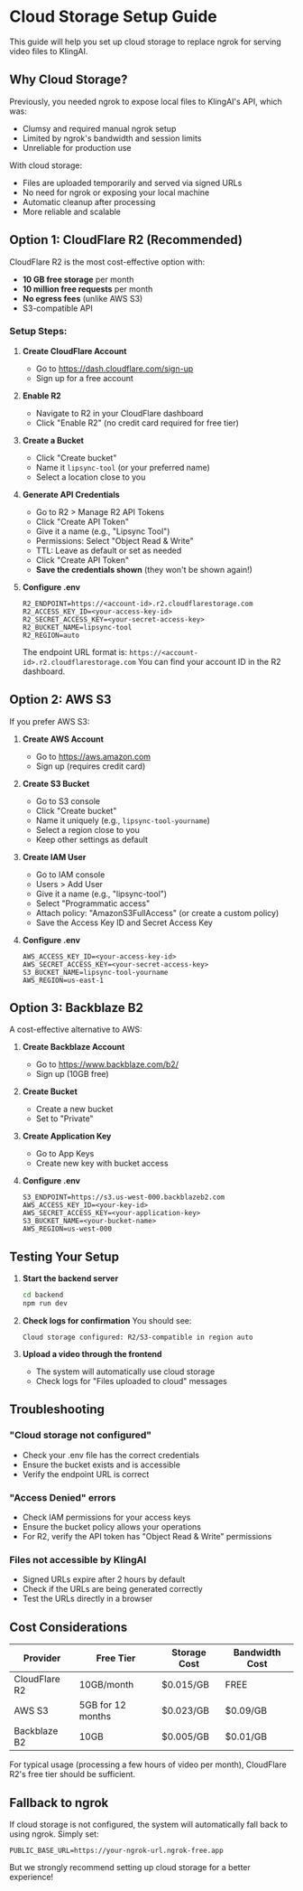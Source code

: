 # Cloud Storage Setup Guide

This guide will help you set up cloud storage to replace ngrok for serving video files to KlingAI.

## Why Cloud Storage?

Previously, you needed ngrok to expose local files to KlingAI's API, which was:
- Clumsy and required manual ngrok setup
- Limited by ngrok's bandwidth and session limits
- Unreliable for production use

With cloud storage:
- Files are uploaded temporarily and served via signed URLs
- No need for ngrok or exposing your local machine
- Automatic cleanup after processing
- More reliable and scalable

## Option 1: CloudFlare R2 (Recommended)

CloudFlare R2 is the most cost-effective option with:
- **10 GB free storage** per month
- **10 million free requests** per month
- **No egress fees** (unlike AWS S3)
- S3-compatible API

### Setup Steps:

1. **Create CloudFlare Account**
   - Go to https://dash.cloudflare.com/sign-up
   - Sign up for a free account

2. **Enable R2**
   - Navigate to R2 in your CloudFlare dashboard
   - Click "Enable R2" (no credit card required for free tier)

3. **Create a Bucket**
   - Click "Create bucket"
   - Name it `lipsync-tool` (or your preferred name)
   - Select a location close to you

4. **Generate API Credentials**
   - Go to R2 > Manage R2 API Tokens
   - Click "Create API Token"
   - Give it a name (e.g., "Lipsync Tool")
   - Permissions: Select "Object Read & Write"
   - TTL: Leave as default or set as needed
   - Click "Create API Token"
   - **Save the credentials shown** (they won't be shown again!)

5. **Configure .env**
   ```env
   R2_ENDPOINT=https://<account-id>.r2.cloudflarestorage.com
   R2_ACCESS_KEY_ID=<your-access-key-id>
   R2_SECRET_ACCESS_KEY=<your-secret-access-key>
   R2_BUCKET_NAME=lipsync-tool
   R2_REGION=auto
   ```

   The endpoint URL format is: `https://<account-id>.r2.cloudflarestorage.com`
   You can find your account ID in the R2 dashboard.

## Option 2: AWS S3

If you prefer AWS S3:

1. **Create AWS Account**
   - Go to https://aws.amazon.com
   - Sign up (requires credit card)

2. **Create S3 Bucket**
   - Go to S3 console
   - Click "Create bucket"
   - Name it uniquely (e.g., `lipsync-tool-yourname`)
   - Select a region close to you
   - Keep other settings as default

3. **Create IAM User**
   - Go to IAM console
   - Users > Add User
   - Give it a name (e.g., "lipsync-tool")
   - Select "Programmatic access"
   - Attach policy: "AmazonS3FullAccess" (or create a custom policy)
   - Save the Access Key ID and Secret Access Key

4. **Configure .env**
   ```env
   AWS_ACCESS_KEY_ID=<your-access-key-id>
   AWS_SECRET_ACCESS_KEY=<your-secret-access-key>
   S3_BUCKET_NAME=lipsync-tool-yourname
   AWS_REGION=us-east-1
   ```

## Option 3: Backblaze B2

A cost-effective alternative to AWS:

1. **Create Backblaze Account**
   - Go to https://www.backblaze.com/b2/
   - Sign up (10GB free)

2. **Create Bucket**
   - Create a new bucket
   - Set to "Private"

3. **Create Application Key**
   - Go to App Keys
   - Create new key with bucket access

4. **Configure .env**
   ```env
   S3_ENDPOINT=https://s3.us-west-000.backblazeb2.com
   AWS_ACCESS_KEY_ID=<your-key-id>
   AWS_SECRET_ACCESS_KEY=<your-application-key>
   S3_BUCKET_NAME=<your-bucket-name>
   AWS_REGION=us-west-000
   ```

## Testing Your Setup

1. **Start the backend server**
   ```bash
   cd backend
   npm run dev
   ```

2. **Check logs for confirmation**
   You should see:
   ```
   Cloud storage configured: R2/S3-compatible in region auto
   ```

3. **Upload a video through the frontend**
   - The system will automatically use cloud storage
   - Check logs for "Files uploaded to cloud" messages

## Troubleshooting

### "Cloud storage not configured"
- Check your .env file has the correct credentials
- Ensure the bucket exists and is accessible
- Verify the endpoint URL is correct

### "Access Denied" errors
- Check IAM permissions for your access keys
- Ensure the bucket policy allows your operations
- For R2, verify the API token has "Object Read & Write" permissions

### Files not accessible by KlingAI
- Signed URLs expire after 2 hours by default
- Check if the URLs are being generated correctly
- Test the URLs directly in a browser

## Cost Considerations

| Provider | Free Tier | Storage Cost | Bandwidth Cost |
|----------|-----------|--------------|----------------|
| CloudFlare R2 | 10GB/month | $0.015/GB | FREE |
| AWS S3 | 5GB for 12 months | $0.023/GB | $0.09/GB |
| Backblaze B2 | 10GB | $0.005/GB | $0.01/GB |

For typical usage (processing a few hours of video per month), CloudFlare R2's free tier should be sufficient.

## Fallback to ngrok

If cloud storage is not configured, the system will automatically fall back to using ngrok. Simply set:

```env
PUBLIC_BASE_URL=https://your-ngrok-url.ngrok-free.app
```

But we strongly recommend setting up cloud storage for a better experience!